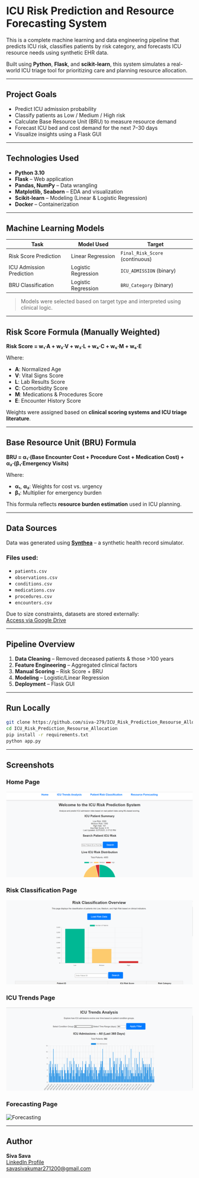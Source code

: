 # ICU Risk Prediction and Resource Forecasting System

This is a complete machine learning and data engineering pipeline that predicts ICU risk, classifies patients by risk category, and forecasts ICU resource needs using synthetic EHR data.

Built using **Python**, **Flask**, and **scikit-learn**, this system simulates a real-world ICU triage tool for prioritizing care and planning resource allocation.

---

## Project Goals

- Predict ICU admission probability
- Classify patients as Low / Medium / High risk
- Calculate Base Resource Unit (BRU) to measure resource demand
- Forecast ICU bed and cost demand for the next 7–30 days
- Visualize insights using a Flask GUI

---

## Technologies Used

- **Python 3.10**
- **Flask** – Web application
- **Pandas, NumPy** – Data wrangling
- **Matplotlib, Seaborn** – EDA and visualization
- **Scikit-learn** – Modeling (Linear & Logistic Regression)
- **Docker** – Containerization

---

## Machine Learning Models

| Task                      | Model Used           | Target            |
|---------------------------|----------------------|-------------------|
| Risk Score Prediction     | Linear Regression     | `Final_Risk_Score` (continuous) |
| ICU Admission Prediction  | Logistic Regression   | `ICU_ADMISSION` (binary) |
| BRU Classification        | Logistic Regression   | `BRU_Category` (binary) |

> Models were selected based on target type and interpreted using clinical logic.

---

## Risk Score Formula (Manually Weighted)

**Risk Score = w₁·A + w₂·V + w₃·L + w₄·C + w₅·M + w₆·E**

Where:
- **A**: Normalized Age  
- **V**: Vital Signs Score  
- **L**: Lab Results Score  
- **C**: Comorbidity Score  
- **M**: Medications & Procedures Score  
- **E**: Encounter History Score

Weights were assigned based on **clinical scoring systems and ICU triage literature**.

---

## Base Resource Unit (BRU) Formula

**BRU = α₁·(Base Encounter Cost + Procedure Cost + Medication Cost) + α₂·(β₁·Emergency Visits)**

Where:
- **α₁**, **α₂**: Weights for cost vs. urgency  
- **β₁**: Multiplier for emergency burden

This formula reflects **resource burden estimation** used in ICU planning.

---

## Data Sources

Data was generated using **[Synthea](https://synthetichealth.github.io/synthea/)** – a synthetic health record simulator.

### Files used:

- `patients.csv`
- `observations.csv`
- `conditions.csv`
- `medications.csv`
- `procedures.csv`
- `encounters.csv`

Due to size constraints, datasets are stored externally:  
[Access via Google Drive](https://drive.google.com/drive/folders/1fzN-hZqPjJudntMW8kggDMrAHszBdNim?usp=drive_link)

---

## Pipeline Overview

1. **Data Cleaning** – Removed deceased patients & those >100 years
2. **Feature Engineering** – Aggregated clinical factors
3. **Manual Scoring** – Risk Score + BRU
4. **Modeling** – Logistic/Linear Regression
5. **Deployment** – Flask GUI

---

## Run Locally

```bash
git clone https://github.com/siva-279/ICU_Risk_Prediction_Resourse_Allocation.git
cd ICU_Risk_Prediction_Resourse_Allocation
pip install -r requirements.txt
python app.py
```

---

## Screenshots

### Home Page  
![Home Page](https://raw.githubusercontent.com/siva-279/ICU_Risk_Prediction_Resourse_Allocation/main/screenshots/Home.png)

### Risk Classification Page  
![Risk Classification](https://raw.githubusercontent.com/siva-279/ICU_Risk_Prediction_Resourse_Allocation/main/screenshots/Risk_Classification.png)

### ICU Trends Page  
![ICU Trends](https://raw.githubusercontent.com/siva-279/ICU_Risk_Prediction_Resourse_Allocation/main/screenshots/ICU_Trends.png)

### Forecasting Page  
![Forecasting](https://raw.githubusercontent.com/siva-279/ICU_Risk_Prediction_Resourse_Allocation/main/screenshots/Resource_Forecasting.png)

---

## Author

**Siva Sava**  
[LinkedIn Profile](https://www.linkedin.com/in/sivasava)  
[savasivakumar271200@gmail.com](mailto:savasivakumar271200@gmail.com)
